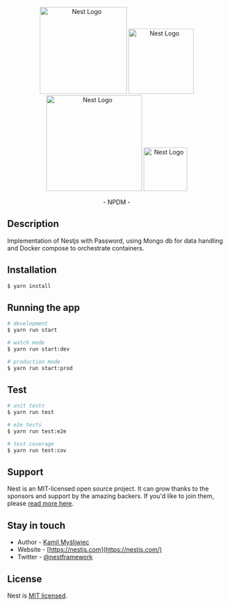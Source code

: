 <p align="center">
  <a href="http://nestjs.com/" target="blank"><img src="https://nestjs.com/img/logo-small.svg" width="200" alt="Nest Logo" /></a>
  <a href="http://www.passportjs.org/" target="blank"><img src="https://cdn.svgporn.com/logos/passport.svg" width="150" alt="Nest Logo" /></a>
  <a href="http://www.docker.com/" target="blank"><img src="https://cdn.svgporn.com/logos/docker-icon.svg" width="220" alt="Nest Logo" /></a>
  <a href="https://www.mongodb.com" target="blank"><img src="https://cdn.svgporn.com/logos/mongodb-icon.svg" width="100" alt="Nest Logo" /></a>
</p>

<p align="center">- NPDM -</p>

## Description
Implementation of Nestjs with Password, using Mongo db for data handling and Docker compose to orchestrate containers.

## Installation

```bash
$ yarn install
```

## Running the app

```bash
# development
$ yarn run start

# watch mode
$ yarn run start:dev

# production mode
$ yarn run start:prod
```

## Test

```bash
# unit tests
$ yarn run test

# e2e tests
$ yarn run test:e2e

# test coverage
$ yarn run test:cov
```

## Support

Nest is an MIT-licensed open source project. It can grow thanks to the sponsors and support by the amazing backers. If you'd like to join them, please [read more here](https://docs.nestjs.com/support).

## Stay in touch

- Author - [Kamil Myśliwiec](https://kamilmysliwiec.com)
- Website - [https://nestjs.com](https://nestjs.com/)
- Twitter - [@nestframework](https://twitter.com/nestframework)

## License

Nest is [MIT licensed](LICENSE).
